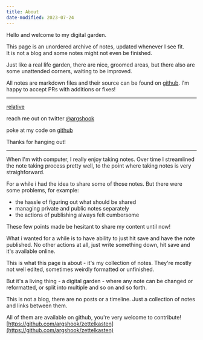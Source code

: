 ```yaml
---
title: About
date-modified: 2023-07-24
---
```


Hello and welcome to my digital garden.

This page is an unordered archive of notes, updated whenever I see fit.\
It is not a blog and some notes might not even be finished.

Just like a real life garden, there are nice, groomed areas, but there also are some unattended corners, waiting to be improved.

All notes are markdown files and their source can be found on [github](https://github.com/argshook/zettelkasten). I'm happy to accept PRs with additions or fixes!

---
[relative](./sync-vs-async.html)


reach me out on twitter 
<a href="https://twitter.com/argshook" target="_blank" rel="noopener">@argshook</a>

poke at my code on <a href="https://github.com/argshook" target="_blank" rel="noopener">github</a>

Thanks for hanging out!

---

When I'm with computer, I really enjoy taking notes. Over time I streamlined the note taking process pretty well, to the point where taking notes is very straighforward.

For a while i had the idea to share some of those notes. But there were some problems, for example:

* the hassle of figuring out what should be shared
* managing private and public notes separately
* the actions of publishing always felt cumbersome

These few points made be hesitant to share my content until now!

What i wanted for a while is to have ability to just hit save and have the note published. No other actions at all, just write something down, hit save and it's available online.

This is what this page is about - it's my collection of notes. They're mostly not well edited, sometimes weirdly formatted or unfinished.

But it's a living thing - a digital garden - where any note can be changed or reformatted, or split into multiple and so on and so forth.

This is not a blog, there are no posts or a timeline. Just a collection of notes and links between them.

All of them are available on github, you're very welcome to contribute! [https://github.com/argshook/zettelkasten](https://github.com/argshook/zettelkasten)
